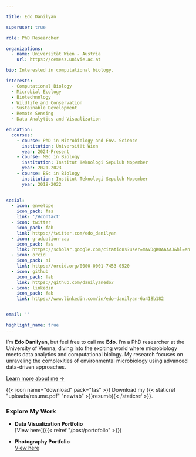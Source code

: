 ```yaml
---

title: Edo Danilyan

superuser: true

role: PhD Researcher

organizations:
  - name: Universität Wien - Austria
    url: https://cemess.univie.ac.at

bio: Interested in computational biology.

interests:
  - Computational Biology
  - Microbial Ecology
  - Biotechnology
  - Wildlife and Conservation
  - Sustainable Development
  - Remote Sensing
  - Data Analytics and Visualization

education:
  courses:
    - course: PhD in Microbiology and Env. Science
      institution: Universität Wien
      year: 2024-Present
    - course: MSc in Biology
      institution: Institut Teknologi Sepuluh Nopember
      year: 2021-2023
    - course: BSc in Biology
      institution: Institut Teknologi Sepuluh Nopember
      year: 2018-2022
    

social:
  - icon: envelope
    icon_pack: fas
    link: '/#contact'
  - icon: twitter
    icon_pack: fab
    link: https://twitter.com/edo_danilyan
  - icon: graduation-cap 
    icon_pack: fas
    link: https://scholar.google.com/citations?user=mAVDgR0AAAAJ&hl=en
  - icon: orcid
    icon_pack: ai
    link: https://orcid.org/0000-0001-7453-0520
  - icon: github
    icon_pack: fab
    link: https://github.com/danilyanedo7
  - icon: linkedin
    icon_pack: fab
    link: https://www.linkedin.com/in/edo-danilyan-6a418b182


email: ''

highlight_name: true
---
```

I’m **Edo Danilyan**, but feel free to call me **Edo**. I’m a PhD researcher at the University of Vienna, diving into the exciting world where microbiology meets data analytics and computational biology. My research focuses on unraveling the complexities of environmental microbiology using advanced data-driven approaches.  

[Learn more about me →](https://edodanilyan.com/post/aboutme)

{{< icon name="download" pack="fas" >}} Download my {{< staticref "uploads/resume.pdf" "newtab" >}}resumé{{< /staticref >}}. 

### Explore My Work

- **Data Visualization Portfolio**  
  [View here]({{< relref "/post/portofolio" >}})

- **Photography Portfolio**  
  [View here](https://danilyan.myportfolio.com)




